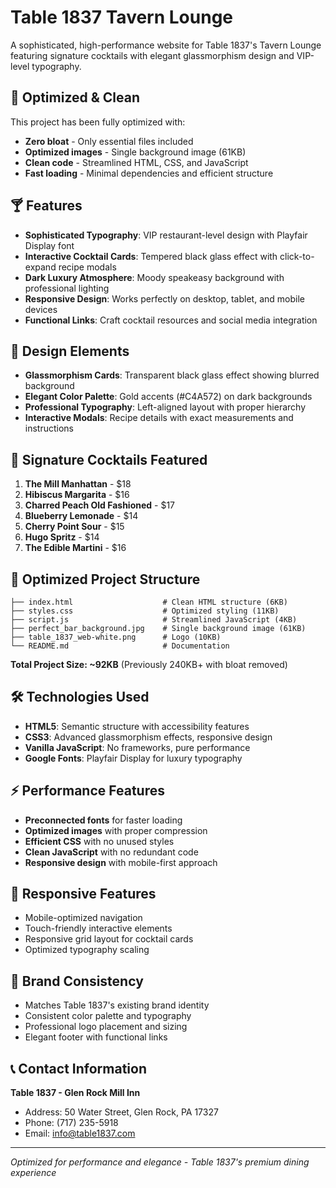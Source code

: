 # Table 1837 Tavern Lounge

A sophisticated, high-performance website for Table 1837's Tavern Lounge featuring signature cocktails with elegant glassmorphism design and VIP-level typography.

## 🚀 Optimized & Clean

This project has been fully optimized with:
- **Zero bloat** - Only essential files included
- **Optimized images** - Single background image (61KB)
- **Clean code** - Streamlined HTML, CSS, and JavaScript
- **Fast loading** - Minimal dependencies and efficient structure

## 🍸 Features

- **Sophisticated Typography**: VIP restaurant-level design with Playfair Display font
- **Interactive Cocktail Cards**: Tempered black glass effect with click-to-expand recipe modals
- **Dark Luxury Atmosphere**: Moody speakeasy background with professional lighting
- **Responsive Design**: Works perfectly on desktop, tablet, and mobile devices
- **Functional Links**: Craft cocktail resources and social media integration

## 🎨 Design Elements

- **Glassmorphism Cards**: Transparent black glass effect showing blurred background
- **Elegant Color Palette**: Gold accents (#C4A572) on dark backgrounds
- **Professional Typography**: Left-aligned layout with proper hierarchy
- **Interactive Modals**: Recipe details with exact measurements and instructions

## 🍹 Signature Cocktails Featured

1. **The Mill Manhattan** - $18
2. **Hibiscus Margarita** - $16
3. **Charred Peach Old Fashioned** - $17
4. **Blueberry Lemonade** - $14
5. **Cherry Point Sour** - $15
6. **Hugo Spritz** - $14
7. **The Edible Martini** - $16

## 📁 Optimized Project Structure

```
├── index.html                    # Clean HTML structure (6KB)
├── styles.css                    # Optimized styling (11KB)
├── script.js                     # Streamlined JavaScript (4KB)
├── perfect_bar_background.jpg    # Single background image (61KB)
├── table_1837_web-white.png      # Logo (10KB)
└── README.md                     # Documentation
```

**Total Project Size: ~92KB** (Previously 240KB+ with bloat removed)

## 🛠️ Technologies Used

- **HTML5**: Semantic structure with accessibility features
- **CSS3**: Advanced glassmorphism effects, responsive design
- **Vanilla JavaScript**: No frameworks, pure performance
- **Google Fonts**: Playfair Display for luxury typography

## ⚡ Performance Features

- **Preconnected fonts** for faster loading
- **Optimized images** with proper compression
- **Efficient CSS** with no unused styles
- **Clean JavaScript** with no redundant code
- **Responsive design** with mobile-first approach

## 📱 Responsive Features

- Mobile-optimized navigation
- Touch-friendly interactive elements
- Responsive grid layout for cocktail cards
- Optimized typography scaling

## 🎯 Brand Consistency

- Matches Table 1837's existing brand identity
- Consistent color palette and typography
- Professional logo placement and sizing
- Elegant footer with functional links

## 📞 Contact Information

**Table 1837 - Glen Rock Mill Inn**
- Address: 50 Water Street, Glen Rock, PA 17327
- Phone: (717) 235-5918
- Email: info@table1837.com

---

*Optimized for performance and elegance - Table 1837's premium dining experience*

